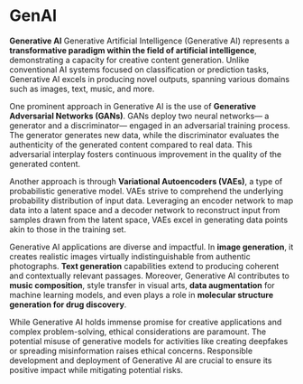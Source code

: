 # GenAI
**Generative AI**
Generative Artificial Intelligence (Generative AI) represents a **transformative paradigm within the field of artificial intelligence**, demonstrating a capacity for creative content generation. Unlike conventional AI systems focused on classification or prediction tasks, Generative AI excels in producing novel outputs, spanning various domains such as images, text, music, and more.

One prominent approach in Generative AI is the use of **Generative Adversarial Networks (GANs)**. GANs deploy two neural networks— a generator and a discriminator— engaged in an adversarial training process. The generator generates new data, while the discriminator evaluates the authenticity of the generated content compared to real data. This adversarial interplay fosters continuous improvement in the quality of the generated content.

Another approach is through **Variational Autoencoders (VAEs)**, a type of probabilistic generative model. VAEs strive to comprehend the underlying probability distribution of input data. Leveraging an encoder network to map data into a latent space and a decoder network to reconstruct input from samples drawn from the latent space, VAEs excel in generating data points akin to those in the training set.

Generative AI applications are diverse and impactful. In **image generation**, it creates realistic images virtually indistinguishable from authentic photographs. **Text generation** capabilities extend to producing coherent and contextually relevant passages. Moreover, Generative AI contributes to **music composition**, style transfer in visual arts, **data augmentation** for machine learning models, and even plays a role in **molecular structure generation for drug discovery**.

While Generative AI holds immense promise for creative applications and complex problem-solving, ethical considerations are paramount. The potential misuse of generative models for activities like creating deepfakes or spreading misinformation raises ethical concerns. Responsible development and deployment of Generative AI are crucial to ensure its positive impact while mitigating potential risks.
